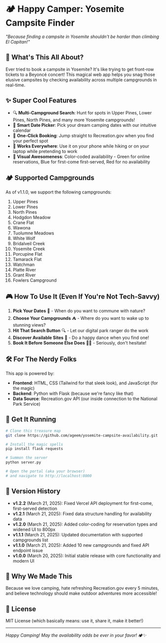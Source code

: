 # 🏕️ Happy Camper: Yosemite Campsite Finder

*"Because finding a campsite in Yosemite shouldn't be harder than climbing El Capitan!"*

## 🌲 What's This All About?

Ever tried to book a campsite in Yosemite? It's like trying to get front-row tickets to a Beyoncé concert! This magical web app helps you snag those elusive campsites by checking availability across multiple campgrounds in real-time.

## ✨ Super Cool Features

- 🔍 **Multi-Campground Search**: Hunt for spots in Upper Pines, Lower Pines, North Pines, and many more Yosemite campgrounds!
- 📅 **Smart Date Picker**: Pick your dream camping dates with our intuitive calendar
- 🚀 **One-Click Booking**: Jump straight to Recreation.gov when you find your perfect spot
- 📱 **Works Everywhere**: Use it on your phone while hiking or on your laptop while pretending to work
- 🎯 **Visual Awesomeness**: Color-coded availability - Green for online reservations, Blue for first-come first-served, Red for no availability

## 🏕️ Supported Campgrounds

As of v1.1.0, we support the following campgrounds:

1. Upper Pines
2. Lower Pines
3. North Pines
4. Hodgdon Meadow
5. Crane Flat
6. Wawona
7. Tuolumne Meadows
8. White Wolf
9. Bridalveil Creek
10. Yosemite Creek
11. Porcupine Flat
12. Tamarack Flat
13. Watchman
14. Platte River
15. Grant River
16. Fowlers Campground

## 🎮 How To Use It (Even If You're Not Tech-Savvy)

1. **Pick Your Dates** 📆 - When do you want to commune with nature?
2. **Choose Your Campgrounds** ⛺ - Where do you want to wake up to stunning views?
3. **Hit That Search Button** 🔍 - Let our digital park ranger do the work
4. **Discover Available Sites** 🎉 - Do a happy dance when you find one!
5. **Book It Before Someone Else Does** 🏃‍♀️ - Seriously, don't hesitate!

## 🛠️ For The Nerdy Folks

This app is powered by:
- **Frontend**: HTML, CSS (Tailwind for that sleek look), and JavaScript (for the magic)
- **Backend**: Python with Flask (because we're fancy like that)
- **Data Source**: Recreation.gov API (our inside connection to the National Park Service)

## 🚀 Get It Running

```bash
# Clone this treasure map
git clone https://github.com/ageem/yosemite-campsite-availability.git

# Install the magic spells
pip install flask requests

# Summon the server
python server.py

# Open the portal (aka your browser)
# and navigate to http://localhost:8000
```

## 📝 Version History

- **v1.2.2** (March 21, 2025): Fixed Vercel API deployment for first-come, first-served detection
- **v1.2.1** (March 21, 2025): Fixed data structure handling for availability data
- **v1.2.0** (March 21, 2025): Added color-coding for reservation types and widened UI to 800px
- **v1.1.1** (March 21, 2025): Updated documentation with supported campgrounds list
- **v1.1.0** (March 21, 2025): Added 10 new campgrounds and fixed API endpoint issue
- **v1.0.0** (March 20, 2025): Initial stable release with core functionality and modern UI

## 🌟 Why We Made This

Because we love camping, hate refreshing Recreation.gov every 5 minutes, and believe technology should make outdoor adventures more accessible!

## 📜 License

MIT License (which basically means: use it, share it, make it better!)

---

*Happy Camping! May the availability odds be ever in your favor!* 🏕️✨
